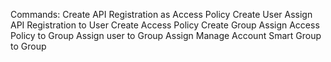 Commands:
Create API Registration as Access Policy
Create User
Assign API Registration to User
Create Access Policy
Create Group
Assign Access Policy to Group
Assign user to Group
Assign Manage Account Smart Group to Group